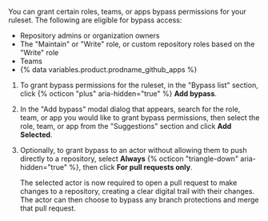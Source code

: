 You can grant certain roles, teams, or apps bypass permissions for your ruleset. The following are eligible for bypass access:
  - Repository admins or organization owners
  - The "Maintain" or "Write" role, or custom repository roles based on the "Write" role
  - Teams
  - {% data variables.product.prodname_github_apps %}

1. To grant bypass permissions for the ruleset, in the "Bypass list" section, click {% octicon "plus" aria-hidden="true" %} **Add bypass**.
1. In the "Add bypass" modal dialog that appears, search for the role, team, or app you would like to grant bypass permissions, then select the role, team, or app from the "Suggestions" section and click **Add Selected**.
1. Optionally, to grant bypass to an actor without allowing them to push directly to a repository, select **Always** {% octicon "triangle-down" aria-hidden="true" %}, then click **For pull requests only**.

   The selected actor is now required to open a pull request to make changes to a repository, creating a clear digital trail with their changes. The actor can then choose to bypass any branch protections and merge that pull request.
